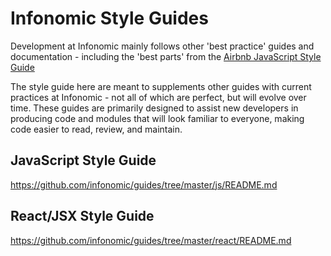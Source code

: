 # Infonomic Style Guides

Development at Infonomic mainly follows other 'best practice' guides and documentation - including the 'best parts' from the [Airbnb JavaScript Style Guide](https://github.com/airbnb/javascript) 

The style guide here are meant to supplements other guides with current practices at Infonomic - not all of which are perfect, but will evolve over time. These guides are primarily designed to assist new developers in producing code and modules that will look familiar to everyone, making code easier to read, review, and maintain.

## JavaScript Style Guide

https://github.com/infonomic/guides/tree/master/js/README.md

## React/JSX Style Guide

https://github.com/infonomic/guides/tree/master/react/README.md